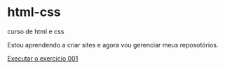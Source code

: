 # html-css
 curso de html e css

Estou aprendendo a criar sites e agora vou gerenciar meus reposotórios.

<a href="https://v1ctorgabr1el.github.io/html-css/exercicios/ex022/index.html">Executar o exercicio 001</a>